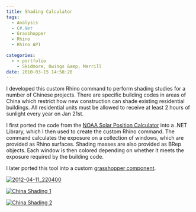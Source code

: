```yaml
---
title: Shading Calculator
tags:
  - Analysis
  - C#.Net
  - Grasshopper
  - Rhino
  - Rhino API

categories:
  - - portfolio
    - Skidmore, Owings &amp; Merrill
date: 2010-03-15 14:58:20
---
```


I developed this custom Rhino command to perform shading studies for a number of Chinese projects. There are specific building codes in areas of China which restrict how new construction can shade existing residential buildings. All residential units must be allowed to receive at least 2 hours of sunlight every year on Jan 21st.

I first ported the code from the [NOAA Solar Position Calculator](http://www.esrl.noaa.gov/gmd/grad/solcalc/azel.html) into a .NET Library, which I then used to create the custom Rhino command. The command calculates the exposure on a collection of windows, which are provided as Rhino surfaces. Shading masses are also provided as BRep objects. Each window is then colored depending on whether it meets the exposure required by the building code.

I later ported this tool into a custom [grasshopper component](http://www.ericanastas.com/solar-position-ghx-component/ "Solar Position Grasshopper Component").

[![](http://www.ericanastas.com/wp-content/uploads/2012/04/2012-04-11_220400-636x414.png "2012-04-11_220400")](2012-04-11_220400.png)

[![China Shading 1](http://www.ericanastas.com/wp-content/uploads/2010/03/China-Shading-1-636x610.png)](China-Shading-1.png)

[![China Shading 2](China-Shading-2.png)](http://www.ericanastas.com/wp-content/uploads/2010/03/China-Shading-2.png)
